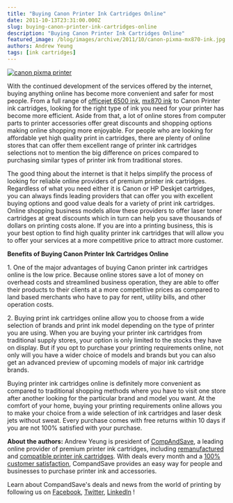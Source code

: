 ```yaml
---
title: "Buying Canon Printer Ink Cartridges Online"
date: 2011-10-13T23:31:00.000Z
slug: buying-canon-printer-ink-cartridges-online
description: "Buying Canon Printer Ink Cartridges Online"
featured_image: /blog/images/archive/2011/10/canon-pixma-mx870-ink.jpg
authors: Andrew Yeung
tags: [ink cartridges]
---
```


[![canon pixma printer](/blog/images/canon-pixma-mx870-ink.jpg)](/blog/images/canon-pixma-mx870-ink.jpg)

With the continued development of the services offered by the internet, buying anything online has become more convenient and safer for most people. From a full range of [officejet 6500 ink](https://www.compandsave.com/hp/920xl-ink-cartridges/920xl-4-combo), [mx870 ink](https://www.compandsave.com/canon/pixma/mx870-ink-cartridges) to Canon Printer ink cartridges, looking for the right type of ink you need for your printer has become more efficient. Aside from that, a lot of online stores from computer parts to printer accessories offer great discounts and shopping options making online shopping more enjoyable. For people who are looking for affordable yet high quality print in cartridges, there are plenty of online stores that can offer them excellent range of printer ink cartridges selections not to mention the big difference on prices compared to purchasing similar types of printer ink from traditional stores.

The good thing about the internet is that it helps simplify the process of looking for reliable online providers of premium printer ink cartridges. Regardless of what you need either it is Canon or HP Deskjet cartridges, you can always finds leading providers that can offer you with excellent buying options and good value deals for a variety of print ink cartridges. Online shopping business models allow these providers to offer laser toner cartridges at great discounts which in turn can help you save thousands of dollars on printing costs alone. If you are into a printing business, this is your best option to find high quality printer ink cartridges that will allow you to offer your services at a more competitive price to attract more customer.

**Benefits of Buying Canon Printer Ink Cartridges Online**

1\. One of the major advantages of buying Canon printer ink cartridges online is the low price. Because online stores save a lot of money on overhead costs and streamlined business operation, they are able to offer their products to their clients at a more competitive prices as compared to land based merchants who have to pay for rent, utility bills, and other operation costs.

2\. Buying print ink cartridges online allow you to choose from a wide selection of brands and print ink model depending on the type of printer you are using. When you are buying your printer ink cartridges from traditional supply stores, your option is only limited to the stocks they have on display. But if you opt to purchase your printing requirements online, not only will you have a wider choice of models and brands but you can also get an advanced preview of upcoming models of major ink cartridge brands.

Buying printer ink cartridges online is definitely more convenient as compared to traditional shopping methods where you have to visit one store after another looking for the particular brand and model you want. At the comfort of your home, buying your printing requirements online allows you to make your choice from a wide selection of ink cartridges and laser desk jets without sweat. Every purchase comes with free returns within 10 days if you are not 100% satisfied with your purchase.


**About the authors:** Andrew Yeung is president of [CompAndSave](https://www.compandsave.com/), a leading online provider of premium printer ink cartridges, including [remanufactured](https://www.compandsave.com/help) and [compatible printer ink cartridges](https://www.compandsave.com/help). With deals every month and a [100% customer satisfaction](https://www.compandsave.com/help), CompandSave provides an easy way for people and businesses to purchase printer ink and accessories.

Learn about CompandSave's deals and news from the world of printing by following us on [Facebook](https://www.facebook.com/compandsave.ink), [Twitter](https://twitter.com/compandsave), [LinkedIn](https://www.linkedin.com) !